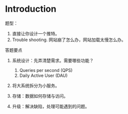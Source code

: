 # Introduction

题型：
1. 直接让你设计一个推特。
2. Trouble shooting. 网站崩了怎么办，网站加载太慢怎么办。

答题要点
1. 系统设计：先弄清楚需求。需要哪些功能？ 
    1. Queries per second (QPS)
    2. Daily Active User (DAU)

2. 将大系统拆分为小服务。
3. 存储：数据如何存储与访问。
4. 升级：解决缺陷，处理可能遇到的问题。

